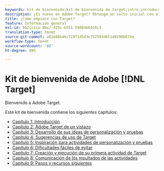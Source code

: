 ```yaml
---
keywords: kit de bienvenida;kit de bienvenida de target;intro;introducción;introducción a
description: ¿Es nuevo en Adobe Target? Obtenga un salto inicial con el kit de bienvenida Adobe [!DNL Target] .
title: ¿Cómo empiezo con Target?
feature: Información general
exl-id: bb2cc1ca-8be7-425c-b551-59084b6416c3
translation-type: tm+mt
source-git-commit: a92e88b46c72971d5d3c752593d651d8290b674e
workflow-type: tm+mt
source-wordcount: '92'
ht-degree: 88%

---
```


# Kit de bienvenida de Adobe [!DNL Target]

Bienvenido a Adobe Target.

Este kit de bienvenida contiene los siguientes capítulos:

* [Capítulo 1: Introducción](/help/c-intro/target-welcome-kit-1.md)
* [Capítulo 2: Adobe Target de un vistazo](/help/c-intro/target-welcome-kit-2.md)
* [Capítulo 3: Desarrollo de sus ideas de personalización y pruebas](/help/c-intro/target-welcome-kit-3.md)
* [Capítulo 4: Sugerencias de uso de Target](/help/c-intro/target-welcome-kit-4.md)
* [Capítulo 5: Inspiración para actividades de personalización y pruebas](/help/c-intro/target-welcome-kit-5.md)
* [Capítulo 6: Dificultades fáciles de evitar](/help/c-intro/target-welcome-kit-6.md)
* [Capítulo 7: Creación y ejecución de su primera actividad de Target](/help/c-intro/target-welcome-kit-7.md)
* [Capítulo 8: Comunicación de los resultados de las actividades](/help/c-intro/target-welcome-kit-8.md)
* [Capítulo 9: Pasos y recursos siguientes](/help/c-intro/target-welcome-kit-9.md)
